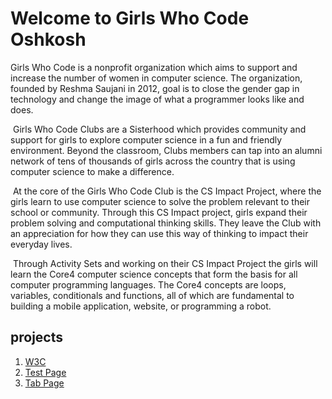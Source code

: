 # Welcome to Girls Who Code Oshkosh

Girls Who Code is a nonprofit organization which aims to support and increase the number of women in computer science. The organization, founded by Reshma Saujani in 2012, goal is to close the gender gap in technology and change the image of what a programmer looks like and does.

​
Girls Who Code Clubs are a Sisterhood which provides community and support for girls to explore computer science in a fun and friendly environment. Beyond the classroom, Clubs members can tap into an alumni network of tens of thousands of girls across the country that is using computer science to make a difference.

​
At the core of the Girls Who Code Club is the CS Impact Project, where the girls learn to use computer science to solve the problem relevant to their school or community. Through this CS Impact project, girls expand their problem solving and computational thinking skills. They leave the Club with an appreciation for how they can use this way of thinking to impact their everyday lives.

​
Through Activity Sets and working on their CS Impact Project the girls will learn the Core4 computer science concepts that form the basis for all computer programming languages. The Core4 concepts are loops, variables, conditionals and functions, all of which are fundamental to building a mobile application, website, or programming a robot.


## projects
1. [W3C](http://www.w3schools.com)
2. [Test Page](http://cherylkay.github.io/Test/)
3. [Tab Page](http://cherylkay.github.io/Test/Tabs)







<!--You can use the [editor on GitHub](https://github.com/CherylKay/GWC/edit/master/README.md) to maintain and preview the content for your website in Markdown files.

Whenever you commit to this repository, GitHub Pages will run [Jekyll](https://jekyllrb.com/) to rebuild the pages in your site, from the content in your Markdown files.

### Markdown

Markdown is a lightweight and easy-to-use syntax for styling your writing. It includes conventions for

```markdown
Syntax highlighted code block

# Header 1
## Header 2
### Header 3

- Bulleted
- List

1. Numbered
2. List

**Bold** and _Italic_ and `Code` text

[Link](url) and ![Image](src)
```

For more details see [GitHub Flavored Markdown](https://guides.github.com/features/mastering-markdown/).

### Jekyll Themes

Your Pages site will use the layout and styles from the Jekyll theme you have selected in your [repository settings](https://github.com/CherylKay/GWC/settings). The name of this theme is saved in the Jekyll `_config.yml` configuration file.

### Support or Contact

Having trouble with Pages? Check out our [documentation](https://help.github.com/categories/github-pages-basics/) or [contact support](https://github.com/contact) and we’ll help you sort it out.-->
